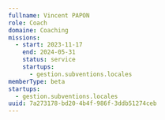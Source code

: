 ```yaml
---
fullname: Vincent PAPON
role: Coach
domaine: Coaching
missions:
  - start: 2023-11-17
    end: 2024-05-31
    status: service
    startups:
      - gestion.subventions.locales
memberType: beta
startups:
  - gestion.subventions.locales
uuid: 7a273178-bd20-4b4f-986f-3ddb51274ceb
---
```

